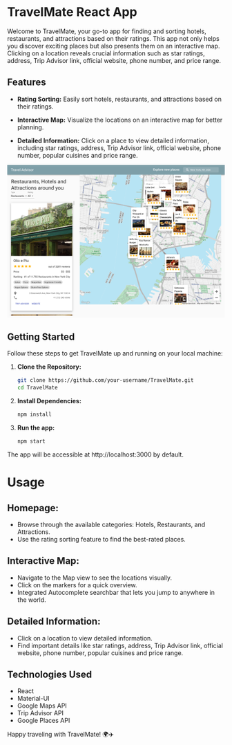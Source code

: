 # TravelMate React App

Welcome to TravelMate, your go-to app for finding and sorting hotels, restaurants, and attractions based on their ratings. This app not only helps you discover exciting places but also presents them on an interactive map. Clicking on a location reveals crucial information such as star ratings, address, Trip Advisor link, official website, phone number, and price range.

## Features

- **Rating Sorting:** Easily sort hotels, restaurants, and attractions based on their ratings.
  
- **Interactive Map:** Visualize the locations on an interactive map for better planning.

- **Detailed Information:** Click on a place to view detailed information, including star ratings, address, Trip Advisor link, official website, phone number, popular cuisines and price range.

![TravelMate App Screenshot](screenshots/travelmate_screenshot.png "TravelMate App")


## Getting Started

Follow these steps to get TravelMate up and running on your local machine:

1. **Clone the Repository:**
   ```bash
   git clone https://github.com/your-username/TravelMate.git
   cd TravelMate

2. **Install Dependencies:**
   ```bash
   npm install

3. **Run the app:**
   ```bash
   npm start

The app will be accessible at http://localhost:3000 by default.

# Usage

## Homepage:

- Browse through the available categories: Hotels, Restaurants, and Attractions.
- Use the rating sorting feature to find the best-rated places.

## Interactive Map:

- Navigate to the Map view to see the locations visually.
- Click on the markers for a quick overview.
- Integrated Autocomplete searchbar that lets you jump to anywhere in the world.

## Detailed Information:

- Click on a location to view detailed information.
- Find important details like star ratings, address, Trip Advisor link, official website, phone number, popular cuisines and price range.

## Technologies Used

- React
- Material-UI
- Google Maps API
- Trip Advisor API
- Google Places API

Happy traveling with TravelMate! 🌍✈️


